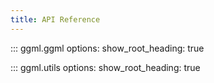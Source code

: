 ```yaml
---
title: API Reference
---
```


::: ggml.ggml
    options:
        show_root_heading: true


::: ggml.utils
    options:
        show_root_heading: true